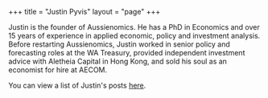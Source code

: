 +++
title = "Justin Pyvis"
layout = "page"
+++

Justin is the founder of Aussienomics. He has a PhD in Economics and over 15 years of experience in applied economic, policy and investment analysis. Before restarting Aussienomics, Justin worked in senior policy and forecasting roles at the WA Treasury, provided independent investment advice with Aletheia Capital in Hong Kong, and sold his soul as an economist for hire at AECOM.

You can view a list of Justin's posts [here](/authors/justin-pyvis).